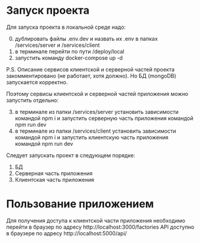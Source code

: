 # Запуск проекта

Для запуска проекта в локальной среде надо:

0. дублировать файлы .env.dev и назвать их .env в папках /services/server и /services/client
1. в терминале перейти по пути /deploy/local
2. запустить команду docker-compose up -d

P.S. Описание сервисов клиентской и серверной частей проекта закомментировано (не работает, хотя должно). Но БД (mongoDB) запускается корректно.

Поэтому сервисы клиентской и серверной частей приложения можно запустить отдельно:

3. в терминале из папки /services/server установить зависимости командой npm i и запустить серверную часть приложения командой npm run dev
4. в терминале из папки /services/client установить зависимости командой npm i и запустить клиентскую часть приложения командой npm run dev

Следует запускать проект в следующем порядке:

1. БД
2. Серверная часть приложения
3. Клиентская часть приложения

# Пользование приложением

Для получения доступа к клиентской части приложения необходимо перейти в браузер по адресу http://localhost:3000/factories
API доступно в браузере по адресу http://localhost:5000/api/
